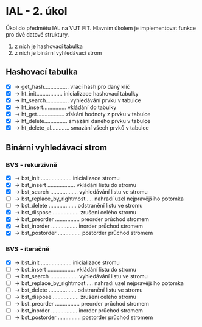 # IAL - 2. úkol
Úkol do předmětu IAL na VUT FIT. Hlavním úkolem je implementovat funkce pro dvě datové struktury.
1. z nich je hashovací tabulka
2. z nich je binární vyhledávací strom
## Hashovací tabulka
- [x] -> get_hash................ vrací hash pro daný klíč
- [x] -> ht_init................. inicializace hashovací tabulky
- [x] -> ht_search............... vyhledávání prvku v tabulce
- [x] -> ht_insert............... vkládání do tabulky
- [x] -> ht_get.................. získání hodnoty z prvku v tabulce 
- [x] -> ht_delete............... smazání daného prvku v tabulce
- [x] -> ht_delete_al............ smazání všech prvků v tabulce 
## Binární vyhledávací strom
### BVS - rekurzivně
- [x] -> bst_init .................... inicializace stromu
- [x] -> bst_insert .................. vkládání listu do stromu
- [x] -> bst_search .................. vyhledávání listu ve stromu
- [ ] -> bst_replace_by_rightmost .... nahradí uzel nejpravějšího potomka
- [ ] -> bst_delete .................. odstranění listu ve stromu
- [x] -> bst_dispose ................. zrušení celého stromu
- [x] -> bst_preorder ................ preorder průchod stromem
- [x] -> bst_inorder ................. inorder průchod stromem
- [x] -> bst_postorder ............... postorder průchod stromem
### BVS - iteračně
- [x] -> bst_init .................... inicializace stromu
- [ ] -> bst_insert .................. vkládání listu do stromu
- [ ] -> bst_search .................. vyhledávání listu ve stromu
- [ ] -> bst_replace_by_rightmost .... nahradí uzel nejpravějšího potomka
- [ ] -> bst_delete .................. odstranění listu ve stromu
- [ ] -> bst_dispose ................. zrušení celého stromu
- [ ] -> bst_preorder ................ preorder průchod stromem
- [ ] -> bst_inorder ................. inorder průchod stromem
- [ ] -> bst_postorder ............... postorder průchod stromem